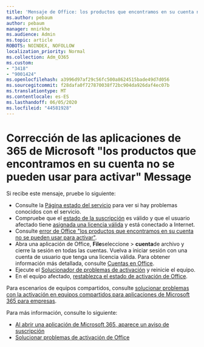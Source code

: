 ```yaml
---
title: 'Mensaje de Office: los productos que encontramos en su cuenta no se pueden usar para activar'
ms.author: pebaum
author: pebaum
manager: mnirkhe
ms.audience: Admin
ms.topic: article
ROBOTS: NOINDEX, NOFOLLOW
localization_priority: Normal
ms.collection: Adm_O365
ms.custom:
- "3418"
- "9001424"
ms.openlocfilehash: a3996d97af29c56fc500a8624515bade49d7d056
ms.sourcegitcommit: f28dafa0f727870038f72bc904da926daf4ec07b
ms.translationtype: MT
ms.contentlocale: es-ES
ms.lasthandoff: 06/05/2020
ms.locfileid: "44581928"
---
```

# <a name="fixing-the-microsoft-365-apps-the-products-we-found-in-your-account-cant-be-used-to-activate-message"></a>Corrección de las aplicaciones de 365 de Microsoft "los productos que encontramos en su cuenta no se pueden usar para activar" Message

Si recibe este mensaje, pruebe lo siguiente:

- Consulte la [Página estado del servicio](https://docs.microsoft.com/office365/enterprise/view-service-health) para ver si hay problemas conocidos con el servicio.
- Compruebe que el [estado de la suscripción](https://support.office.com/article/0d23d3c0-c19c-4b2f-9845-5344fedc4380#bkmk_checksubscription) es válido y que el usuario afectado tiene [asignada una licencia válida](https://support.office.com/article/997596B5-4173-4627-B915-36ABAC6786DC) y está conectado a Internet. 
- Consulte [error de Office "los productos que encontramos en su cuenta no se pueden usar para activar"](https://support.office.com/article/c9f9a0b3-5aae-4131-8077-21e6a59f141e).
- Abra una aplicación de Office, **File**seleccione  >  **cuenta**de archivo y cierre la sesión en todas las cuentas. Vuelva a iniciar sesión con una cuenta de usuario que tenga una licencia válida. Para obtener información más detallada, consulte [Cuentas en Office](https://support.office.com/article/628ea040-f265-49de-b986-be09c3ebf8a9).
- Ejecute el [Solucionador de problemas de activación](https://aka.ms/SARA-OfficeActivation-Alchemy) y reinicie el equipo.
- En el equipo afectado, [restablezca el estado de activación de Office](https://docs.microsoft.com/office365/troubleshoot/activation/reset-office-365-proplus-activation-state).

Para escenarios de equipos compartidos, consulte [solucionar problemas con la activación en equipos compartidos para aplicaciones de Microsoft 365 para empresas](https://docs.microsoft.com/deployoffice/troubleshoot-shared-computer-activation).

Para más información, consulte lo siguiente: 
- [Al abrir una aplicación de Microsoft 365, aparece un aviso de suscripción](https://support.office.com/article/4cabe32c-f594-4c0e-9191-3d3ade10cceb)
- [Solucionar problemas de activación de Office](https://support.office.com/article/0d23d3c0-c19c-4b2f-9845-5344fedc4380)